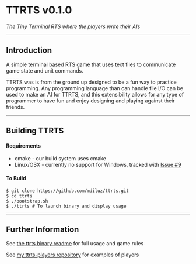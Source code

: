 # TTRTS v0.1.0

*The Tiny Terminal RTS where the players write their AIs*

-----------------------------------------------------------
## Introduction
A simple terminal based RTS game that uses text files to communicate game state and unit commands. 

TTRTS was is from the ground up designed to be a fun way to practice programming. Any programming language than can handle file I/O can be used to make an AI for TTRTS, and this extensibility allows for any type of programmer to have fun and enjoy designing and playing against their friends.

-----------------------------------------------------------
## Building TTRTS

#### Requirements
* cmake - our build system uses cmake
* Linux/OSX - currently no support for Windows, tracked with [Issue #9](https://github.com/mdiluz/ttrts/issues/9)

#### To Build
    $ git clone https://github.com/mdiluz/ttrts.git
    $ cd ttrts
    $ ./bootstrap.sh
    $ ./ttrts # To launch binary and display usage
    
-----------------------------------------------------------
## Further Information

See [the ttrts binary readme](source/ttrts/README.md) for full usage and game rules

See [my ttrts-players repository](https://github.com/mdiluz/ttrts-players) for examples of players
